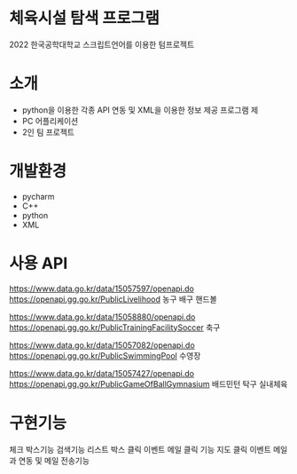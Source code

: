 # 체육시설 탐색 프로그램

 2022 한국공학대학교 스크립트언어를 이용한 텀프로젝트

# 소개
 - python을 이용한 각종 API 연동 및 XML을 이용한 정보 제공 프로그램 제
 - PC 어플리케이션
 - 2인 팀 프로젝트


# 개발환경
 - pycharm
 - C++
 - python
 - XML

# 사용 API

 https://www.data.go.kr/data/15057597/openapi.do
https://openapi.gg.go.kr/PublicLivelihood
농구 배구 핸드볼

 https://www.data.go.kr/data/15058880/openapi.do
https://openapi.gg.go.kr/PublicTrainingFacilitySoccer
축구

 https://www.data.go.kr/data/15057082/openapi.do
https://openapi.gg.go.kr/PublicSwimmingPool
수영장

 https://www.data.go.kr/data/15057427/openapi.do
https://openapi.gg.go.kr/PublicGameOfBallGymnasium
배드민턴 탁구 실내체육

# 구현기능

체크 박스기능
검색기능
리스트 박스 클릭 이벤트
메일 클릭 기능
지도 클릭 이벤트 
메일과 연동 및 메일 전송기능
